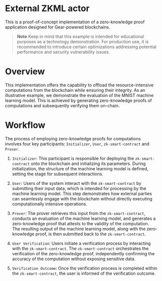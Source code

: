 # External ZKML actor
This is a proof-of-concept implementation of a zero-knowledge proof application designed for Gear-powered blockchains.

> **Note**
Keep in mind that this example is intended for educational purposes as a technology demonstration. For production use, it is recommended to introduce certain optimizations addressing potential performance and security vulnerability issues.

# Overview
This implementation offers the capability to offload the resource-intensive computations from the blockchain while ensuring their integrity. As an illustrative example, we demonstrate the evaluation of the MNIST machine learning model. This is achieved by generating zero-knowledge proofs of computations and subsequently verifying them on-chain.

# Workflow

The process of employing zero-knowledge proofs for computations involves four key participants: `Initializer`, `User`, `zk-smart-contract` and `Prover`.

1. `Initializer`: This participant is responsible for deploying the `zk-smart-contract` onto the blockchain and initializing its parameters. During initialization, the structure of the machine learning model is defined, setting the stage for subsequent interactions.

2. `User`: Users of the system interact with the `zk-smart-contract` by submitting their input data, which is intended for processing by the machine learning model. This step demonstrates how external parties can seamlessly engage with the blockchain without directly executing computationally intensive operations.

3. `Prover`: The prover retrieves this input from the `zk-smart-contract`, conducts an evaluation of the machine learning model, and generates a zero-knowledge proof that attests to the validity of the computation. The resulting output of the machine learning model, along with the zero-knowledge proof, is then submitted back to the `zk-smart-contract`.

4. `User Verification`: Users initiate a verification process by interacting with the `zk-smart-contract`. The `zk-smart-contract` orchestrates the verification of the zero-knowledge proof, independently confirming the accuracy of the computation without exposing sensitive data.

5. `Verification Outcome`: Once the verification process is completed within the `zk-smart-contract`, the user is informed of the verification outcome.
